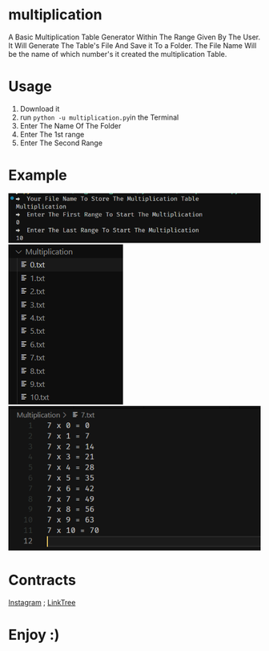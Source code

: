 # multiplication
A Basic Multiplication Table Generator Within The Range Given By The User. It Will Generate The Table's File And Save it To a Folder. The File Name Will be the name of which number's it created the multiplication Table. 

# Usage
1. Download it
2. run ``` python -u multiplication.py ```in the Terminal
3. Enter The Name Of The Folder
4. Enter The 1st range
5. Enter The Second Range
# Example

![Example1](example1.png)
![Example2](/example2.png)
![Example2](/example3.png)

# Contracts
[Instagram](https://www.instagram.com/tousif.nehal/) ;
[LinkTree](https://linktr.ee/tousifnehal)
# Enjoy :)
